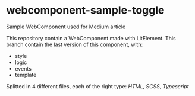 # webcomponent-sample-toggle
Sample WebComponent used for Medium article

This repository contain a WebComponent made with LitElement.
This branch contain the last version of this component, with:
- style
- logic
- events
- template

Splitted in 4 different files, each of the right type: *HTML*, *SCSS*, *Typescript*